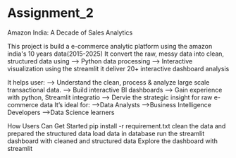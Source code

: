 # Assignment_2
Amazon India: A Decade of Sales Analytics

This project is build a e-commerce analytic platform using the amazon india's 10 years data(2015-2025)
It convert the raw, messy data into clean, structured data using 
 --> Python data processing
 --> Interactive visualization using the streamlit
 it deliver 20+ interactive dashboard analysis 

It helps user:
 --> Understand the clean, process & analyze large scale transactional data.
 --> Build interactive BI dashboards 
 --> Gain experience with python, Streamlit integratio
 --> Dervie the strategic insight for raw e-commerce data
 It’s ideal for:
 -->Data Analysts
 -->Business Intelligence Developers
 -->Data Science learners
 
 How Users Can Get Started
pip install -r requirement.txt
clean the data and prepared the structured data
load data in database
run the streamlit dashboard with cleaned and structured data
Explore the dashboard with streamlit
